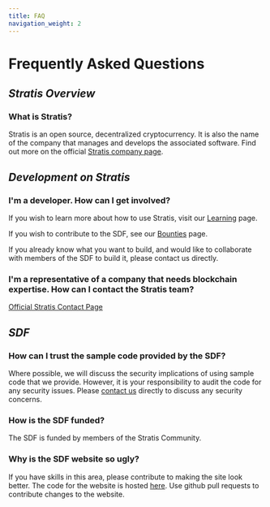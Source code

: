 ```yaml
---
title: FAQ
navigation_weight: 2
---
```

# Frequently Asked Questions

## *Stratis Overview*

### What is Stratis?

Stratis is an open source, decentralized cryptocurrency. It is also the name of the company that manages and develops the associated software. Find out more on the official [Stratis company page](https://stratisplatform.com/).

## *Development on Stratis*

### I'm a developer. How can I get involved?

If you wish to learn more about how to use Stratis, visit our [Learning](/learning.html) page.

If you wish to contribute to the SDF, see our [Bounties](/bounties.html) page.

If you already know what you want to build, and would like to collaborate with members of the SDF to build it, please contact us directly.

### I'm a representative of a company that needs blockchain expertise. How can I contact the Stratis team?

[Official Stratis Contact Page](https://stratisplatform.com/contact-us/)

## *SDF*

### How can I trust the sample code provided by the SDF?

Where possible, we will discuss the security implications of using sample code that we provide. However, it is your responsibility to audit the code for any security issues. Please [contact us](/#contact_sdf) directly to discuss any security concerns.

### How is the SDF funded?

The SDF is funded by members of the Stratis Community.

### Why is the SDF website so ugly?

If you have skills in this area, please contribute to making the site look better. The code for the website is hosted [here](https://github.com/StratisDevelopmentFoundation/StratisDevelopmentFoundation.github.io). Use github pull requests to contribute changes to the website.